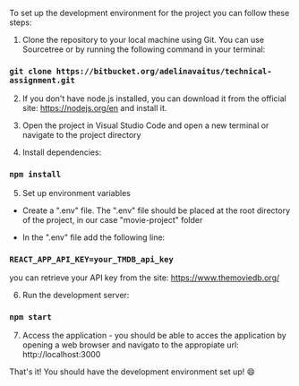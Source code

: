 
To set up the development environment for the project you can follow these steps:

1. Clone the repository to your local machine using Git. You can use Sourcetree or by running the following command in your terminal:

### `git clone https://bitbucket.org/adelinavaitus/technical-assignment.git`


2. If you don't have node.js installed, you can download it from the official site:  https://nodejs.org/en and install it.


3. Open the project in Visual Studio Code and open a new terminal or navigate to the project directory


4. Install dependencies:

### `npm install`


5. Set up environment variables 

*  Create a ".env" file. The ".env" file should be placed at the root directory of the project, in our case "movie-project" folder

* In the ".env" file add the following line:  

### `REACT_APP_API_KEY=your_TMDB_api_key`   
 you can retrieve your API key from the site: https://www.themoviedb.org/


6. Run the development server:
### `npm start`


7.  Access the application - you should be able to acces the application by opening a web browser and navigato to the appropiate url: http://localhost:3000



That's it! You should have the development environment set up! 😄


